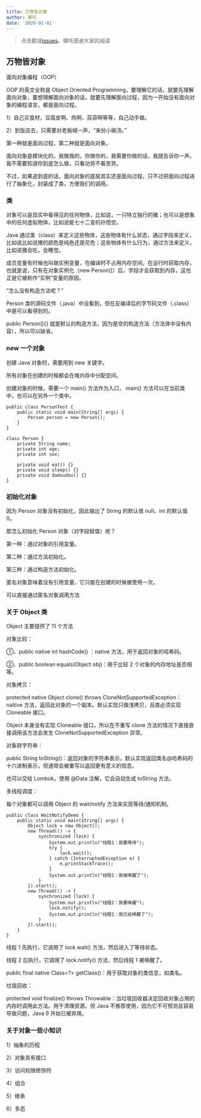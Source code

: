 ```yaml
---
title: 万物皆对象
author: 哪吒
date: '2020-01-01'
---
```


> 点击勘误[issues](https://github.com/webVueBlog/JavaPlusDoc/issues)，哪吒感谢大家的阅读

## 万物皆对象

面向对象编程（OOP）

OOP 的英文全称是 Object Oriented Programming，要理解它的话，就要先理解面向对象，要想理解面向对象的话，就要先理解面向过程，因为一开始没有面向对象的编程语言，都是面向过程。

1）自己买食材，豆腐皮啊、肉啊、蒜苔啊等等，自己动手做。

2）到饭店去，只需要对老板喊一声，“来份小碗汤。”

第一种就是面向过程，第二种就是面向对象。

面向对象是模块化的，我做我的，你做你的，我需要你做的话，我就告诉你一声。我不需要知道你到底怎么做，只看功劳不看苦劳。

不过，如果追到底的话，面向对象的底层其实还是面向过程，只不过把面向过程进行了抽象化，封装成了类，方便我们的调用。

### 类

对象可以是现实中看得见的任何物体，比如说，一只特立独行的猪；也可以是想象中的任何虚拟物体，比如说能七十二变的孙悟空。

Java 通过类（class）来定义这些物体，这些物体有什么状态，通过字段来定义，比如说比如说猪的颜色是纯色还是花色；这些物体有什么行为，通过方法来定义，比如说猪会吃，会睡觉。

成员变量有时候也叫做实例变量，在编译时不占用内存空间，在运行时获取内存，也就是说，只有在对象实例化（new Person()）后，字段才会获取到内存，这也正是它被称作“实例”变量的原因。

“怎么没有构造方法呢？”

Person 类的源码文件（.java）中没看到，但在反编译后的字节码文件（.class）中是可以看得到的。

public Person(){} 就是默认的构造方法，因为是空的构造方法（方法体中没有内容），所以可以缺省。

### new 一个对象

创建 Java 对象时，需要用到 new 关键字。

所有对象在创建的时候都会在堆内存中分配空间。

创建对象的时候，需要一个 main() 方法作为入口， main() 方法可以在当前类中，也可以在另外一个类中。

	public class PersonTest {
		public static void main(String[] args) {
			Person person = new Person();
		}
	}

	class Person {
		private String name;
		private int age;
		private int sex;

		private void eat() {}
		private void sleep() {}
		private void dadoudou() {}
	}



### 初始化对象

因为 Person 对象没有初始化，因此输出了 String 的默认值 null，int 的默认值 0。

那怎么初始化 Person 对象（对字段赋值）呢？

第一种：通过对象的引用变量。

第二种：通过方法初始化。

第三种：通过构造方法初始化。

匿名对象意味着没有引用变量，它只能在创建的时候被使用一次。

可以直接通过匿名对象调用方法

### 关于 Object 类

Object 主要提供了 11 个方法

对象比较：

①、public native int hashCode() ：native 方法，用于返回对象的哈希码。

②、public boolean equals(Object obj)：用于比较 2 个对象的内存地址是否相等。


对象拷贝：

protected native Object clone() throws CloneNotSupportedException：naitive 方法，返回此对象的一个副本。默认实现只做浅拷贝，且类必须实现 Cloneable 接口。

Object 本身没有实现 Cloneable 接口，所以在不重写 clone 方法的情况下直接直接调用该方法会发生 CloneNotSupportedException 异常。

对象转字符串：

public String toString()：返回对象的字符串表示。默认实现返回类名@哈希码的十六进制表示，但通常会被重写以返回更有意义的信息。

也可以交给 Lombok，使用 @Data 注解，它会自动生成 toString 方法。

多线程调度：

每个对象都可以调用 Object 的 wait/notify 方法来实现等待/通知机制。

	public class WaitNotifyDemo {
		public static void main(String[] args) {
			Object lock = new Object();
			new Thread(() -> {
				synchronized (lock) {
					System.out.println("线程1：我要等待");
					try {
						lock.wait();
					} catch (InterruptedException e) {
						e.printStackTrace();
					}
					System.out.println("线程1：我被唤醒了");
				}
			}).start();
			new Thread(() -> {
				synchronized (lock) {
					System.out.println("线程2：我要唤醒");
					lock.notify();
					System.out.println("线程2：我已经唤醒了");
				}
			}).start();
		}
	}


线程 1 先执行，它调用了 lock.wait() 方法，然后进入了等待状态。

线程 2 后执行，它调用了 lock.notify() 方法，然后线程 1 被唤醒了。

public final native Class<?> getClass()：用于获取对象的类信息，如类名。

垃圾回收：

protected void finalize() throws Throwable：当垃圾回收器决定回收对象占用的内存时调用此方法。用于清理资源，但 Java 不推荐使用，因为它不可预测且容易导致问题，Java 9 开始已被弃用。


### 关于对象一些小知识

1）抽象的历程

2）对象具有接口

3）访问权限修饰符

4）组合

5）继承

6）多态
